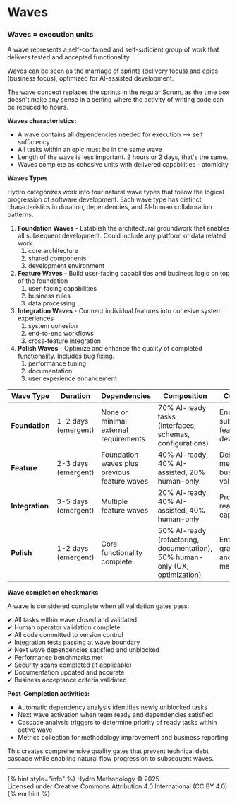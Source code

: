 # Waves

### Waves = execution units

A wave represents a self-contained and self-suficient group of work that delivers tested and accepted functionality.&#x20;

Waves can be seen as the marriage of sprints (delivery focus) and epics (business focus), optimized for AI-assisted development.

The wave concept replaces the sprints in the regular Scrum, as the time box doesn't make any sense in a setting where the activity of writing code can be reduced to hours.

**Waves characteristics:**

* A wave contains all dependencies needed for execution --> self sufficiency&#x20;
* All tasks within an epic must be in the same wave
* Length of the wave is less important. 2 hours or 2 days, that's the same.
* Waves complete as cohesive units with delivered capabilities - atomicity

**Waves Types**

Hydro categorizes work into four natural wave types that follow the logical progression of software development. Each wave type has distinct characteristics in duration, dependencies, and AI-human collaboration patterns.

1. **Foundation Waves** - Establish the architectural groundwork that enables all subsequent development. Could include any platform or data related work.&#x20;
   1. core architecture
   2. shared components
   3. development environment
2. **Feature Waves** - Build user-facing capabilities and business logic on top of the foundation
   1. user-facing capabilities
   2. business rules
   3. data processing
3. **Integration Waves** - Connect individual features into cohesive system experiences
   1. system cohesion
   2. end-to-end workflows
   3. cross-feature integration
4. **Polish Waves** - Optimize and enhance the quality of completed functionality. Includes bug fixing.
   1. performance tuning
   2. documentation
   3. user experience enhancement

<table><thead><tr><th width="116">Wave Type</th><th width="113">Duration</th><th>Dependencies</th><th>Composition</th><th>Completion</th></tr></thead><tbody><tr><td><strong>Foundation</strong></td><td>1-2 days (emergent)</td><td>None or minimal external requirements</td><td>70% AI-ready tasks (interfaces, schemas, configurations)</td><td>Enables all subsequent feature development</td></tr><tr><td><strong>Feature</strong></td><td>2-3 days (emergent)</td><td>Foundation waves plus previous feature waves</td><td>40% AI-ready, 40% AI-assisted, 20% human-only</td><td>Delivers measurable business value to users</td></tr><tr><td><strong>Integration</strong></td><td>3-5 days (emergent)</td><td>Multiple feature waves</td><td>20% AI-ready, 40% AI-assisted, 40% human-only</td><td>Production-ready system capabilities</td></tr><tr><td><strong>Polish</strong></td><td>1-2 days (emergent)</td><td>Core functionality complete</td><td>50% AI-ready (refactoring, documentation), 50% human-only (UX, optimization)</td><td>Enterprise-grade quality and maintainability</td></tr></tbody></table>

**Wave completion checkmarks**

A wave is considered complete when all validation gates pass:

✔︎ All tasks within wave closed and validated \
✔︎ Human operator validation complete \
✔︎ All code committed to version control \
✔︎ Integration tests passing at wave boundary \
✔︎ Next wave dependencies satisfied and unblocked \
✔︎ Performance benchmarks met \
✔︎ Security scans completed (if applicable) \
✔︎ Documentation updated and accurate \
✔︎ Business acceptance criteria validated

**Post-Completion activities:**

* Automatic dependency analysis identifies newly unblocked tasks
* Next wave activation when team ready and dependencies satisfied
* Cascade analysis triggers to determine priority of ready tasks within active wave
* Metrics collection for methodology improvement and business reporting

This creates comprehensive quality gates that prevent technical debt cascade while enabling natural flow progression to subsequent waves.

***

{% hint style="info" %}
Hydro Methodology © 2025 \
Licensed under Creative Commons Attribution 4.0 International (CC BY 4.0)
{% endhint %}
